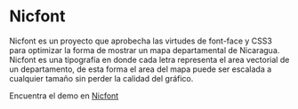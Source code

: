 Nicfont
=======

Nicfont es un proyecto que aprobecha las virtudes de font-face y CSS3 para optimizar la forma de mostrar un mapa departamental de Nicaragua. Nicfont es una tipografía en donde cada letra representa el area vectorial de un departamento, de esta forma el area del mapa puede ser escalada a cualquier tamaño sin perder la calidad del gráfico.

Encuentra el demo en [Nicfont](http://byroncorrales.github.com/nicfont/) 


